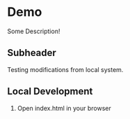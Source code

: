 # Demo

Some Description!

## Subheader

Testing modifications from local system.

## Local Development

1. Open index.html in your browser